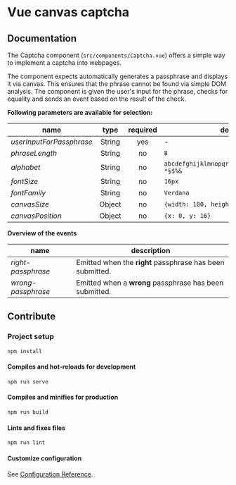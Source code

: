 # Vue canvas captcha

## Documentation

The Captcha component (`src/components/Captcha.vue`) offers a simple way to implement a captcha into webpages.

The component expects automatically generates a passphrase and displays it via canvas. This ensures that the phrase cannot be found via simple DOM analysis. The component is given the user's input for the phrase, checks for equality and sends an event based on the result of the check.

**Following parameters are available for selection:**

| name        | type | required           | default  |
| --- | :---: |:---:| ---|
| *userInputForPassphrase* | String | yes | - |
| *phraseLength* | String | no | ```8``` |
| *alphabet* | String | no | ```abcdefghijklmnopqrstuvwxyz0123456789+-*§$%&``` |
| *fontSize* | String | no | ```16px``` |
| *fontFamily* | String | no | ```Verdana``` |
| *canvasSize* | Object | no | ```{width: 100, height: 24}``` |
| *canvasPosition* | Object | no | ```{x: 0, y: 16}``` |

**Overview of the events**

| name        | description 
| --- | --- 
| *right-passphrase* | Emitted when the **right** passphrase has been submitted. |
| *wrong-passphrase* | Emitted when a **wrong** passphrase has been submitted. |

## Contribute

### Project setup
```
npm install
```

#### Compiles and hot-reloads for development
```
npm run serve
```

#### Compiles and minifies for production
```
npm run build
```

#### Lints and fixes files
```
npm run lint
```

#### Customize configuration
See [Configuration Reference](https://cli.vuejs.org/config/).
